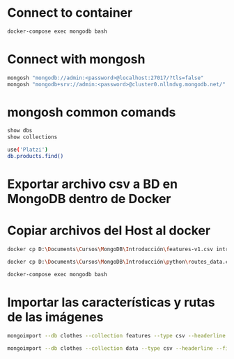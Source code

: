 # Connect to container
```sh
docker-compose exec mongodb bash
```

# Connect with mongosh
```sh
mongosh "mongodb://admin:<password>@localhost:27017/?tls=false"
mongosh "mongodb+srv://admin:<password>@cluster0.nllndvg.mongodb.net/"
```

# mongosh common comands
```sh
show dbs
show collections

use('Platzi')
db.products.find()
```



# Exportar archivo csv a BD en MongoDB dentro de Docker

# Copiar archivos del Host al docker

```sh
docker cp D:\Documents\Cursos\MongoDB\Introducción\features-v1.csv introduccin-mongodb-1:/media

docker cp D:\Documents\Cursos\MongoDB\Introducción\python\routes_data.csv introduccin-mongodb-1:/media
```

```sh
docker-compose exec mongodb bash
```

# Importar las características y rutas de las imágenes
```sh
mongoimport --db clothes --collection features --type csv --headerline --file "/media/features-v1.csv" --username <username> --password <password> --authenticationDatabase <username>

mongoimport --db clothes --collection data --type csv --headerline --file "/media/routes_dataset.csv" --username <username> --password <password> --authenticationDatabase <username>
```